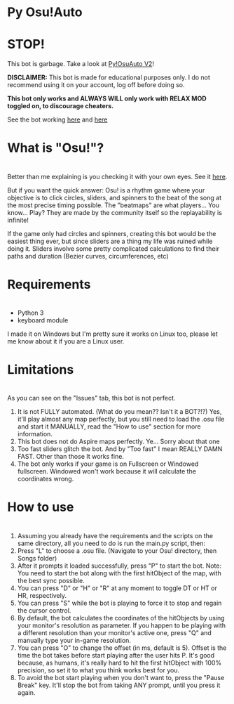 Py Osu!Auto
===================

# STOP!
This bot is garbage. Take a look at [Py!OsuAuto V2](https://github.com/vicb0/Py-OsuAuto-V2)!

**DISCLAIMER:** This bot is made for educational purposes only. I do not recommend using it on your account, log off before doing so.  

__This bot only works and ALWAYS WILL only work with RELAX MOD toggled on, to discourage cheaters.__

See the bot working [here](https://www.youtube.com/watch?v=yZ8OsLw9Gds) and [here](https://www.youtube.com/watch?v=LOEvBnLWcfc)


# What is "Osu!"? <h1>
Better than me explaining is you checking it with your own eyes. See it [here](https://osu.ppy.sh/home).

But if you want the quick answer:
Osu! is a rhythm game where your objective is to click circles, sliders, and spinners to the beat of the song at the most precise timing possible.
The "beatmaps" are what players... You know... Play? They are made by the community itself so the replayability is infinite!

If the game only had circles and spinners, creating this bot would be the easiest thing ever, but since sliders are a thing my life was ruined while
doing it.
Sliders involve some pretty complicated calculations to find their paths and duration (Bezier curves, circumferences, etc)

# Requirements <h1>
* Python 3
* keyboard module

I made it on Windows but I'm pretty sure it works on Linux too, please let me know about it if you are a Linux user.

# Limitations <h1>
As you can see on the "Issues" tab, this bot is not perfect.

1. It is not FULLY automated. (What do you mean?? Isn't it a BOT?!?) Yes, it'll play almost any map perfectly, but you still need to load the .osu file and start it MANUALLY, read the "How to use" section for more information.
2. This bot does not do Aspire maps perfectly. Ye... Sorry about that one
3. Too fast sliders glitch the bot. And by "Too fast" I mean REALLY DAMN FAST. Other than those It works fine.
4. The bot only works if your game is on Fullscreen or Windowed fullscreen. Windowed won't work because it will calculate the coordinates wrong.

# How to use <h1>
1. Assuming you already have the requirements and the scripts on the same directory, all you need to do is run the main.py script, then:
2. Press "L" to choose a .osu file. (Navigate to your Osu! directory, then Songs folder)
3. After it prompts it loaded successfully, press "P" to start the bot. Note: You need to start the bot along with the first hitObject of the map, with the best sync possible.
4. You can press "D" or "H" or "R" at any moment to toggle DT or HT or HR, respectively.
5. You can press "S" while the bot is playing to force it to stop and regain the cursor control.
6. By default, the bot calculates the coordinates of the hitObjects by using your monitor's resolution as parameter. If you happen to be playing with a different resolution than your monitor's active one, press "Q" and manually type your in-game resolution.
7. You can press "O" to change the offset (in ms, default is 5). Offset is the time the bot takes before start playing after the user hits P. It's good because, as humans, it's really hard to hit the first hitObject with 100% precision, so set it to what you think works best for you.
8. To avoid the bot start playing when you don't want to, press the "Pause Break" key. It'll stop the bot from taking ANY prompt, until you press it again.
